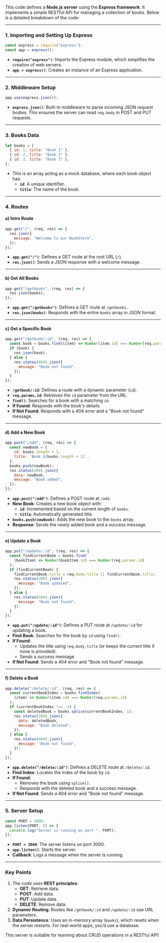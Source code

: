 This code defines a **Node.js server** using the **Express framework**. It implements a simple RESTful API for managing a collection of books. Below is a detailed breakdown of the code:

---

### 1. **Importing and Setting Up Express**
```javascript
const express = require("express");
const app = express();
```
- **`require("express")`**: Imports the Express module, which simplifies the creation of web servers.
- **`app = express()`**: Creates an instance of an Express application.

---

### 2. **Middleware Setup**
```javascript
app.use(express.json());
```
- **`express.json()`**: Built-in middleware to parse incoming JSON request bodies. This ensures the server can read `req.body` in POST and PUT requests.

---

### 3. **Books Data**
```javascript
let books = [
  { id: 1, title: "Book 1" },
  { id: 2, title: "Book 2" },
  { id: 3, title: "Book 3" },
];
```
- This is an array acting as a mock database, where each book object has:
    - **`id`**: A unique identifier.
    - **`title`**: The name of the book.

---

### 4. **Routes**

#### a) **Intro Route**
```javascript
app.get("/", (req, res) => {
  res.json({
    message: "Welcome to our BookStore",
  });
});
```
- **`app.get("/")`**: Defines a GET route at the root URL (`/`).
- **`res.json()`**: Sends a JSON response with a welcome message.

---

#### b) **Get All Books**
```javascript
app.get("/getbooks", (req, res) => {
  res.json(books);
});
```
- **`app.get("/getbooks")`**: Defines a GET route at `/getbooks`.
- **`res.json(books)`**: Responds with the entire `books` array in JSON format.

---

#### c) **Get a Specific Book**
```javascript
app.get("/getbook/:id", (req, res) => {
  const book = books.find((item) => Number(item.id) === Number(req.params.id));
  if (book) {
    res.json(book);
  } else {
    res.status(404).json({
      message: "Book not found",
    });
  }
});
```
- **`/getbook/:id`**: Defines a route with a dynamic parameter (`id`).
- **`req.params.id`**: Retrieves the `id` parameter from the URL.
- **`find()`**: Searches for a book with a matching `id`.
- **If Found**: Responds with the book's details.
- **If Not Found**: Responds with a 404 error and a "Book not found" message.

---

#### d) **Add a New Book**
```javascript
app.post("/add", (req, res) => {
  const newBook = {
    id: books.length + 1,
    title: `Book ${books.length + 1}`,
  };
  books.push(newBook);
  res.status(200).json({
    data: newBook,
    message: "Book added",
  });
});
```
- **`app.post("/add")`**: Defines a POST route at `/add`.
- **New Book**: Creates a new book object with:
    - **`id`**: Incremented based on the current length of `books`.
    - **`title`**: Automatically generated title.
- **`books.push(newBook)`**: Adds the new book to the `books` array.
- **Response**: Sends the newly added book and a success message.

---

#### e) **Update a Book**
```javascript
app.put("/update/:id", (req, res) => {
  const findCurrentBook = books.find(
    (bookItem) => Number(bookItem.id) === Number(req.params.id)
  );
  if (findCurrentBook) {
    findCurrentBook.title = req.body.title || findCurrentBook.title;
    res.status(200).json({
      message: "Book updated",
    });
  } else {
    res.status(404).json({
      message: "Book not found",
    });
  }
});
```
- **`app.put("/update/:id")`**: Defines a PUT route at `/update/:id` for updating a book.
- **Find Book**: Searches for the book by `id` using `find()`.
- **If Found**:
    - Updates the title using `req.body.title` (or keeps the current title if none is provided).
    - Sends a success message.
- **If Not Found**: Sends a 404 error and "Book not found" message.

---

#### f) **Delete a Book**
```javascript
app.delete("/delete/:id", (req, res) => {
  const currentBookIndex = books.findIndex(
    (item) => Number(item.id) === Number(req.params.id)
  );
  if (currentBookIndex !== -1) {
    const deletedBook = books.splice(currentBookIndex, 1);
    res.status(200).json({
      data: deletedBook,
      message: "Book deleted",
    });
  } else {
    res.status(404).json({
      message: "Book not found",
    });
  }
});
```
- **`app.delete("/delete/:id")`**: Defines a DELETE route at `/delete/:id`.
- **Find Index**: Locates the index of the book by `id`.
- **If Found**:
    - Removes the book using `splice()`.
    - Responds with the deleted book and a success message.
- **If Not Found**: Sends a 404 error and "Book not found" message.

---

### 5. **Server Setup**
```javascript
const PORT = 3000;
app.listen(PORT, () => {
  console.log("Server is running on port ", PORT);
});
```
- **`PORT = 3000`**: The server listens on port 3000.
- **`app.listen()`**: Starts the server.
- **Callback**: Logs a message when the server is running.

---

### **Key Points**
1. The code uses **REST principles**:
    - **GET**: Retrieve data.
    - **POST**: Add data.
    - **PUT**: Update data.
    - **DELETE**: Remove data.
2. **Dynamic Routing**: Routes like `/getbook/:id` and `/update/:id` use URL parameters.
3. **Data Persistence**: Uses an in-memory array (`books`), which resets when the server restarts. For real-world apps, you’d use a database.

This server is suitable for learning about CRUD operations in a RESTful API!